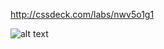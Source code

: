 http://cssdeck.com/labs/nwv5o1g1

![alt text](https://github.com/jackunion/pixelateme/pixelateme.png)